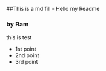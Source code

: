 ##This is a md fill - Hello my Readme
### by Ram

this is test

* 1st point
* 2nd point
* 3rd point
